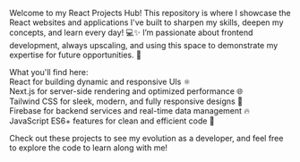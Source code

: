 Welcome to my React Projects Hub! This repository is where I showcase the React websites and applications I've built to sharpen my skills, deepen my concepts, and learn every day! 💻✨ I’m passionate about frontend development, always upscaling, and using this space to demonstrate my expertise for future opportunities. 🚀

What you'll find here:
<br>
React for building dynamic and responsive UIs ⚛️
<br>
Next.js for server-side rendering and optimized performance 🌐
<br>
Tailwind CSS for sleek, modern, and fully responsive designs 🎨
<br>
Firebase for backend services and real-time data management 🔥
<br>
JavaScript ES6+ features for clean and efficient code 🧠

Check out these projects to see my evolution as a developer, and feel free to explore the code to learn along with me!
